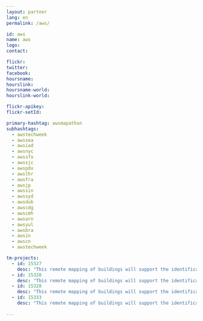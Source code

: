 ```yaml
---
layout: partner
lang: en
permalink: /aws/

id: aws
name: aws
logo:
contact: 

flickr:
twitter: 
facebook: 
hoursname: 
hourslink: 
hoursname-world: 
hourslink-world: 

flickr-apikey:
flickr-setId:

primary-hashtag: awsmapathon
subhashtags:
  - awstechweek
  - awssea
  - awsiad
  - awsnyc
  - awssfo
  - awssjc
  - awspdx
  - awslhr
  - awsfra
  - awsjp
  - awssin
  - awssyd
  - awsdub
  - awscdg
  - awscmh
  - awsarn
  - awsyul
  - awsbra
  - awsin
  - awscn
  - awstechweek

tm-projects:
  - id: 15327
    desc: "This remote mapping of buildings will support the identification and characterization of settlements, as well as the implementation of planned activities and largely the generation of data for humanitarian activities."
  - id: 15320
    desc: "This remote mapping of buildings will support the identification and characterization of settlements, as well as the implementation of planned activities and largely the generation of data for humanitarian activities."
  - id: 15328
    desc: "This remote mapping of buildings will support the identification and characterization of settlements, as well as the implementation of planned activities and largely the generation of data for humanitarian activities."
  - id: 15333
    desc: "This remote mapping of buildings will support the identification and characterization of settlements, as well as the implementation of planned activities and largely the generation of data for humanitarian activities."
    
---
```


